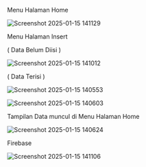 Menu Halaman Home


![Screenshot 2025-01-15 141129](https://github.com/user-attachments/assets/82664ae5-fa26-4c75-9b4e-00f152d8f68c)


Menu Halaman Insert


( Data Belum Diisi )


![Screenshot 2025-01-15 141012](https://github.com/user-attachments/assets/14f17e7c-63bc-4845-802e-563b04fda141)


( Data Terisi )


![Screenshot 2025-01-15 140553](https://github.com/user-attachments/assets/b9b9b8ff-82a8-4b62-b7d2-1ca71e0943d2)



![Screenshot 2025-01-15 140603](https://github.com/user-attachments/assets/d2cac949-9505-4fe2-834e-a9f202859628)



Tampilan Data muncul di Menu Halaman Home


![Screenshot 2025-01-15 140624](https://github.com/user-attachments/assets/e5470f44-92b0-4140-997e-a77690720e64)


Firebase


![Screenshot 2025-01-15 141106](https://github.com/user-attachments/assets/2e9a2ace-dc32-478c-bce2-4a0ebdab3173)
